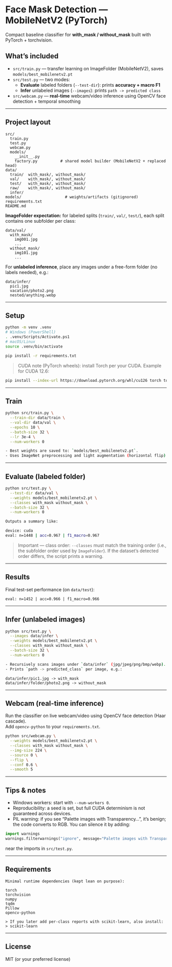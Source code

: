 ﻿# Face Mask Detection — MobileNetV2 (PyTorch)

Compact baseline classifier for **with_mask / without_mask** built with PyTorch + torchvision.

## What’s included
- `src/train.py` — transfer learning on ImageFolder (MobileNetV2), saves `models/best_mobilenetv2.pt`
- `src/test.py` — two modes:
  - **Evaluate** labeled folders (`--test-dir`): prints **accuracy + macro F1**
  - **Infer** unlabeled images (`--images`): prints `path -> predicted class`
- `src/webcam.py` — **real-time** webcam/video inference using OpenCV face detection + temporal smoothing

---

## Project layout
```text
src/
  train.py
  test.py
  webcam.py
  models/
    __init__.py
    factory.py          # shared model builder (MobileNetV2 + replaced head)
data/
  train/  with_mask/, without_mask/
  val/    with_mask/, without_mask/
  test/   with_mask/, without_mask/
  raw/    with_mask/, without_mask/
  infer/
models/                   # weights/artifacts (gitignored)
requirements.txt
README.md
```
**ImageFolder expectation:** for labeled splits (`train/`, `val/`, `test/`), each split contains one subfolder per class:
```text
data/val/
  with_mask/
    img001.jpg
    ...
  without_mask/
    img101.jpg
    ...
```
For **unlabeled inference**, place any images under a free-form folder (no labels needed), e.g.:
```text
data/infer/
  pic1.jpg
  vacation/photo2.png
  nested/anything.webp
```
---

## Setup
```bash
python -m venv .venv
# Windows (PowerShell)
. .venv/Scripts/Activate.ps1
# macOS/Linux
source .venv/bin/activate

pip install -r requirements.txt
```
> CUDA note (PyTorch wheels): install Torch per your CUDA. Example for CUDA 12.6:
```bash
pip install --index-url https://download.pytorch.org/whl/cu126 torch torchvision
```
---

## Train
```bash
python src/train.py \
  --train-dir data/train \
  --val-dir data/val \
  --epochs 10 \
  --batch-size 32 \
  --lr 3e-4 \
  --num-workers 0

- Best weights are saved to: `models/best_mobilenetv2.pt`.
- Uses ImageNet preprocessing and light augmentation (horizontal flip).
```
---

## Evaluate (labeled folder)
```bash
python src/test.py \
  --test-dir data/val \
  --weights models/best_mobilenetv2.pt \
  --classes with_mask without_mask \
  --batch-size 32 \
  --num-workers 0

Outputs a summary like:

device: cuda
eval: n=1448 | acc=0.967 | f1_macro=0.967
```

> Important — class order: `--classes` must match the training order (i.e., the subfolder order used by `ImageFolder`). If the dataset’s detected order differs, the script prints a warning.

---

## Results
Final test-set performance (on `data/test`):
```text
eval: n=1452 | acc=0.966 | f1_macro=0.966
```
---

## Infer (unlabeled images)
```bash
python src/test.py \
  --images data/infer \
  --weights models/best_mobilenetv2.pt \
  --classes with_mask without_mask \
  --batch-size 32 \
  --num-workers 0

- Recursively scans images under `data/infer` (jpg/jpeg/png/bmp/webp).
- Prints `path -> predicted_class` per image, e.g.:
```
```text
data/infer/pic1.jpg -> with_mask
data/infer/folder/photo2.png -> without_mask
```
---

## Webcam (real-time inference)

Run the classifier on live webcam/video using OpenCV face detection (Haar cascade).  
Add `opencv-python` to your `requirements.txt`.

```bash
python src/webcam.py \
  --weights models/best_mobilenetv2.pt \
  --classes with_mask without_mask \
  --img-size 224 \
  --source 0 \
  --flip \
  --conf 0.6 \
  --smooth 5
```
---

## Tips & notes

- Windows workers: start with `--num-workers 0`.
- Reproducibility: a seed is set, but full CUDA determinism is not guaranteed across devices.
- PIL warning: if you see “Palette images with Transparency…”, it’s benign; the code converts to RGB. You can silence it by adding:
```python
import warnings
warnings.filterwarnings("ignore", message="Palette images with Transparency")
```
near the imports in `src/test.py`.

---

## Requirements
```text
Minimal runtime dependencies (kept lean on purpose):

torch
torchvision
numpy
tqdm
Pillow
opencv-python

> If you later add per-class reports with scikit-learn, also install:
> scikit-learn
```
---

## License
MIT (or your preferred license)
